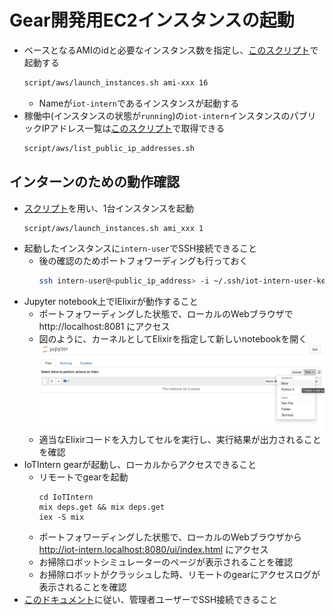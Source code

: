 # Gear開発用EC2インスタンスの起動

- ベースとなるAMIのidと必要なインスタンス数を指定し、[このスクリプト](../../script/aws/launch_instances.sh)で起動する
  ```sh
  script/aws/launch_instances.sh ami-xxx 16
  ```
  - Nameが`iot-intern`であるインスタンスが起動する
- 稼働中(インスタンスの状態が`running`)の`iot-intern`インスタンスのパブリックIPアドレス一覧は[このスクリプト](../../../script/aws/list_public_ip_addresses.sh)で取得できる
  ```sh
  script/aws/list_public_ip_addresses.sh
  ```

## インターンのための動作確認

- [スクリプト](../../../script/aws/launch_instances.sh)を用い、1台インスタンスを起動
  ```sh
  script/aws/launch_instances.sh ami_xxx 1
  ```
- 起動したインスタンスに`intern-user`でSSH接続できること
  - 後の確認のためポートフォワーディングも行っておく
    ```sh
    ssh intern-user@<public_ip_address> -i ~/.ssh/iot-intern-user-key -L 8080:localhost:8080 -L 8081:localhost:8081
    ```
- Jupyter notebook上でIElixirが動作すること
  - ポートフォワーディングした状態で、ローカルのWebブラウザで http://localhost:8081 にアクセス
  - 図のように、カーネルとしてElixirを指定して新しいnotebookを開く
    ![Elixirカーネルを指定したnotebookの開き方](../../images/how_to_open_notebook_with_ielixir.png)
  - 適当なElixirコードを入力してセルを実行し、実行結果が出力されることを確認
- IoTIntern gearが起動し、ローカルからアクセスできること
  - リモートでgearを起動
    ```
    cd IoTIntern
    mix deps.get && mix deps.get
    iex -S mix
    ```
  - ポートフォワーディングした状態で、ローカルのWebブラウザから http://iot-intern.localhost:8080/ui/index.html にアクセス
  - お掃除ロボットシミュレーターのページが表示されることを確認
  - お掃除ロボットがクラッシュした時、リモートのgearにアクセスログが表示されることを確認
- [このドキュメント](./setup_ssh_config_for_admin.md)に従い、管理者ユーザーでSSH接続できること
